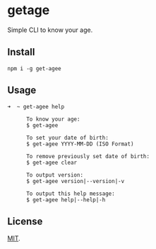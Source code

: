 # getage

Simple CLI to know your age. 

## Install

```
npm i -g get-agee
```

## Usage

```
➜  ~ get-agee help
   
      To know your age:
      $ get-agee
  
      To set your date of birth:
      $ get-agee YYYY-MM-DD (ISO Format)
  
      To remove previously set date of birth:
      $ get-agee clear
  
      To output version:
      $ get-agee version|--version|-v
  
      To output this help message:
      $ get-agee help|--help|-h
```

## License

[MIT](LICENSE).